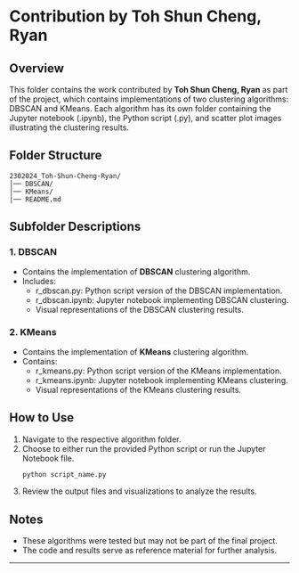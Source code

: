 # Contribution by Toh Shun Cheng, Ryan

## Overview
This folder contains the work contributed by **Toh Shun Cheng, Ryan** as part of the project, which contains implementations of two clustering algorithms: DBSCAN and KMeans. Each algorithm has its own folder containing the Jupyter notebook (.ipynb), the Python script (.py), and scatter plot images illustrating the clustering results.

## Folder Structure
```
2302024_Toh-Shun-Cheng-Ryan/
│── DBSCAN/   
│── KMeans/
│── README.md
```

## **Subfolder Descriptions**
### **1. DBSCAN**
- Contains the implementation of **DBSCAN** clustering algorithm.
- Includes:
  - r_dbscan.py: Python script version of the DBSCAN implementation.
  - r_dbscan.ipynb: Jupyter notebook implementing DBSCAN clustering.
  - Visual representations of the DBSCAN clustering results.

### **2. KMeans**
- Contains the implementation of **KMeans** clustering algorithm.
- Contains:
  - r_kmeans.py: Python script version of the KMeans implementation.
  - r_kmeans.ipynb: Jupyter notebook implementing KMeans clustering.
  - Visual representations of the KMeans clustering results.

## **How to Use**
1. Navigate to the respective algorithm folder.
2. Choose to either run the provided Python script or run the Jupyter Notebook file.
   ```sh
   python script_name.py
   ```
3. Review the output files and visualizations to analyze the results.

## **Notes**
- These algorithms were tested but may not be part of the final project.
- The code and results serve as reference material for further analysis.

---


